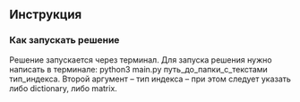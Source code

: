 ## Инструкция

### Как запускать решение

Решение запускается через терминал.
Для запуска решения нужно написать в терминале: python3 main.py путь_до_папки_с_текстами тип_индекса.
Второй аргумент – тип индекса – при этом следует указать либо dictionary, либо matrix.

### 
